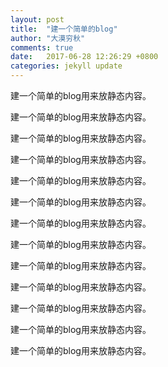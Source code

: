 ```yaml
---
layout: post
title:  "建一个简单的blog"
author: "大漠穷秋"
comments: true
date:   2017-06-28 12:26:29 +0800
categories: jekyll update
---
```

建一个简单的blog用来放静态内容。

建一个简单的blog用来放静态内容。

建一个简单的blog用来放静态内容。

建一个简单的blog用来放静态内容。

建一个简单的blog用来放静态内容。

建一个简单的blog用来放静态内容。

建一个简单的blog用来放静态内容。

建一个简单的blog用来放静态内容。

建一个简单的blog用来放静态内容。

建一个简单的blog用来放静态内容。

建一个简单的blog用来放静态内容。

建一个简单的blog用来放静态内容。

建一个简单的blog用来放静态内容。